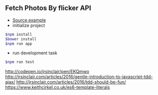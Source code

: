 ## Fetch Photos By flicker API

- [Source example](http://jrsinclair.com/articles/2016/gentle-introduction-to-javascript-tdd-intro/)
- initialize project
```bash
$npm install
$bower install
$npm run app
```
- run development task
```bash
$npm run test
```

http://codepen.io/jrsinclair/pen/EKQmwo
http://jrsinclair.com/articles/2016/gentle-introduction-to-javascript-tdd-ajax/
http://jrsinclair.com/articles/2016/tdd-should-be-fun/
https://www.keithcirkel.co.uk/es6-template-literals